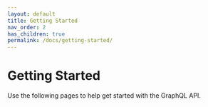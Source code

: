 ```yaml
---
layout: default
title: Getting Started
nav_order: 2
has_children: true
permalink: /docs/getting-started/
---
```


# Getting Started

Use the following pages to help get started with the GraphQL API.